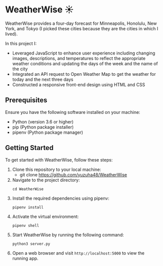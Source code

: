 # WeatherWise ☀️

WeatherWise provides a four-day forecast for Minneapolis, Honolulu, New York, and Tokyo (I picked these cities because they are the cities in which I lived). 

In this project I:

- Leveraged JavaScript to enhance user experience including changing images, descriptions, and temperatures to reflect the appropriate weather conditions and updating the days of the week and the name of the city
- Integrated an API request to Open Weather Map to get the weather for today and the next three days
- Constructed a responsive front-end design using HTML and CSS

## Prerequisites

Ensure you have the following software installed on your machine:
- Python (version 3.6 or higher)
- pip (Python package installer)
- pipenv (Python package manager)

## Getting Started 

To get started with WeatherWise, follow these steps: 
1. Clone this repository to your local machine:
   - git clone https://github.com/yuzuha48/WeatherWise
2. Navigate to the project directory:
   ```
   cd WeatherWise
   ```
3. Install the required dependencies using pipenv:
   ```
   pipenv install
   ```
4. Activate the virtual environment:
   ```
   pipenv shell
   ```
5. Start WeatherWise by running the following command:
     ```
     python3 server.py
     ```
6. Open a web browser and visit `http://localhost:5000` to view the running app. 
